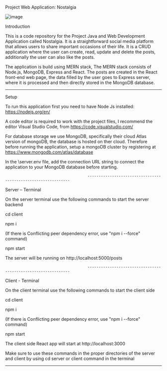 Project Web Application: Nostalgia

![image](https://user-images.githubusercontent.com/113787259/190888203-a75a7ee1-07c7-498c-b44e-82956b0541fe.png)

Introduction

This is a code repository for the Project Java and Web Development Application called Nostalgia. It is a straightforward social media platform that allows users to share important occasions of their life. It is a CRUD application where the user can create, read, update and delete the posts, additionally the user can also like the posts.

The application is build using MERN stack, The MERN stack consists of Node.js, MongoDB, Express and React. The posts are created in the React front-end web page, the data filled by the user goes to Express server, where it is processed and then directly stored in the MongoDB database.

-------------------------------------------------------------------------------------------------------------------------------------------------------------

Setup

To run this application first you need to have Node Js installed: https://nodejs.org/en/

A code editor is required to work with the project files, I recommend the editor Visual Studio Code, from https://code.visualstudio.com/

For database storage we use MongoDB, specifically their cloud Atlas version of mongoDB, the database is hosted on ther cloud. Therefore before running the application, setup a mongoDB cluster by registering at https://www.mongodb.com/atlas/database

In the \server\.env file, add the connection URL string to connect the application to your MongoDB database before starting.

                                         --------------------------------------------------------------

Server – Terminal

On the server terminal use the following commands to start the server backend

cd client

npm i

(If there is Conflicting peer dependency error, use "npm i --force" command)

npm start

The server will be running on http://localhost:5000/posts

                                         --------------------------------------------------------------

Client - Terminal

On the client terminal use the following commands to start the client side

cd client

npm i

(If there is Conflicting peer dependency error, use "npm i --force" command)

npm start

The client side React app will start at http://localhost:3000

Make sure to use these commands in the proper directories of the server and client by using cd server or client command in the terminal

-------------------------------------------------------------------------------------------------------------------------------------------------------------
